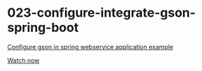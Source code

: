 # 023-configure-integrate-gson-spring-boot

[Configure gson in spring webservice application example](http://www.leveluplunch.com/java/tutorials/023-configure-integrate-gson-spring-boot/)

[Watch now](https://www.youtube.com/watch?v=otV5Wqfy_qU)

